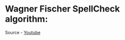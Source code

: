 # Wagner Fischer SpellCheck algorithm:
Source - [Youtube](https://www.youtube.com/watch?v=d-Eq6x1yssU)
